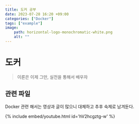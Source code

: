 ```yaml
---
title: 도커 공부
date: 2023-07-28 16:20 +09:00
categories: ["Docker"]
tags: ["example"]
image:
    path: horizontal-logo-monochromatic-white.png
    alt: ""
---
```


<!-- @format -->

# 도커

> 이론은 이제 그만, 실전을 통해서 배우자


## 관련 파일

Docker 관련 해서는 영상과 글이 많으니 대체하고 추후 숙제로 남겨둔다. 

{% include embed/youtube.html id='hV2hcgztg-w' %}
